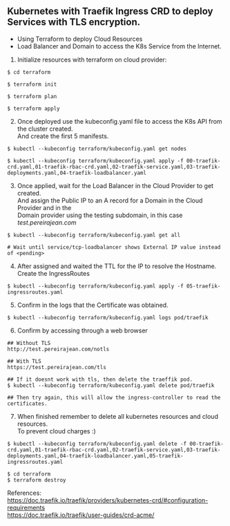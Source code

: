 ## Kubernetes with Traefik Ingress CRD to deploy Services with TLS encryption.
- Using Terraform to deploy Cloud Resources  
- Load Balancer and Domain to access the K8s Service from the Internet. 

1. Initialize resources with terraform on cloud provider:

```
$ cd terraform

$ terraform init

$ terraform plan

$ terraform apply

```

2. Once deployed use the kubeconfig.yaml file to access the K8s API from the cluster created.  
And create the first 5 manifests.

```
$ kubectl --kubeconfig terraform/kubeconfig.yaml get nodes

$ kubectl --kubeconfig terraform/kubeconfig.yaml apply -f 00-traefik-crd.yaml,01-traefik-rbac-crd.yaml,02-traefik-service.yaml,03-traefik-deployments.yaml,04-traefik-loadbalancer.yaml
```

3. Once applied, wait for the Load Balancer in the Cloud Provider to get created.  
And assign the Public IP to an A record for a Domain in the Cloud Provider and in the  
Domain provider using the testing subdomain, in this case *test.pereirajean.com*

```
$ kubectl --kubeconfig terraform/kubeconfig.yaml get all

# Wait until service/tcp-loadbalancer shows External IP value instead of <pending>
```

4. After assigned and waited the TTL for the IP to resolve the Hostname.  
Create the IngressRoutes

```
$ kubectl --kubeconfig terraform/kubeconfig.yaml apply -f 05-traefik-ingressroutes.yaml
```

5. Confirm in the logs that the Certificate was obtained.
```
$ kubectl --kubeconfig terraform/kubeconfig.yaml logs pod/traefik
```

6. Confirm by accessing through a web browser

```
## Without TLS
http://test.pereirajean.com/notls

## With TLS
https://test.pereirajean.com/tls

## If it doesnt work with tls, then delete the traeffik pod.
$ kubectl --kubeconfig terraform/kubeconfig.yaml delete pod/traefik

## Then try again, this will allow the ingress-controller to read the certificates.
```


7. When finished remember to delete all kubernetes resources and cloud resources.  
To prevent cloud charges :)

```
$ kubectl --kubeconfig terraform/kubeconfig.yaml delete -f 00-traefik-crd.yaml,01-traefik-rbac-crd.yaml,02-traefik-service.yaml,03-traefik-deployments.yaml,04-traefik-loadbalancer.yaml,05-traefik-ingressroutes.yaml

$ cd terraform
$ terraform destroy
```
  
References:  
https://doc.traefik.io/traefik/providers/kubernetes-crd/#configuration-requirements  
https://doc.traefik.io/traefik/user-guides/crd-acme/

